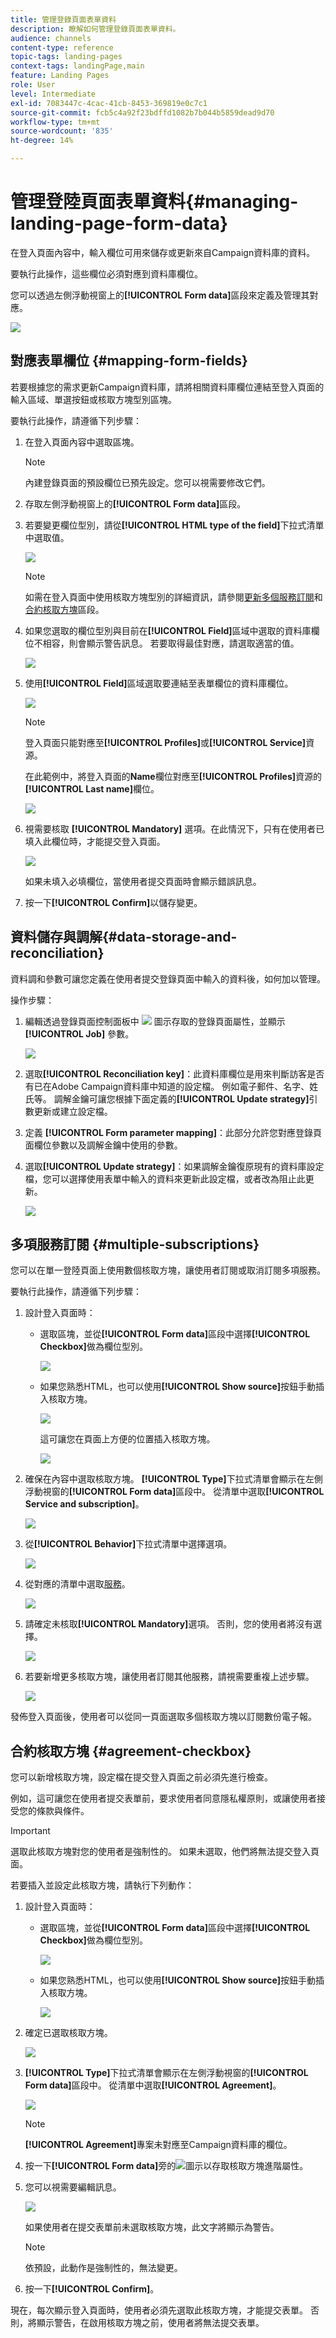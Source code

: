 ```yaml
---
title: 管理登錄頁面表單資料
description: 瞭解如何管理登錄頁面表單資料。
audience: channels
content-type: reference
topic-tags: landing-pages
context-tags: landingPage,main
feature: Landing Pages
role: User
level: Intermediate
exl-id: 7083447c-4cac-41cb-8453-369819e0c7c1
source-git-commit: fcb5c4a92f23bdffd1082b7b044b5859dead9d70
workflow-type: tm+mt
source-wordcount: '835'
ht-degree: 14%

---
```


# 管理登陸頁面表單資料{#managing-landing-page-form-data}

在登入頁面內容中，輸入欄位可用來儲存或更新來自Campaign資料庫的資料。

要執行此操作，這些欄位必須對應到資料庫欄位。

您可以透過左側浮動視窗上的&#x200B;**[!UICONTROL Form data]**&#x200B;區段來定義及管理其對應。

![](assets/lp_form-data.png)

## 對應表單欄位 {#mapping-form-fields}

若要根據您的需求更新Campaign資料庫，請將相關資料庫欄位連結至登入頁面的輸入區域、單選按鈕或核取方塊型別區塊。

要執行此操作，請遵循下列步驟：

1. 在登入頁面內容中選取區塊。

   >[!NOTE]
   >
   >內建登錄頁面的預設欄位已預先設定。您可以視需要修改它們。

1. 存取左側浮動視窗上的&#x200B;**[!UICONTROL Form data]**&#x200B;區段。

1. 若要變更欄位型別，請從&#x200B;**[!UICONTROL HTML type of the field]**&#x200B;下拉式清單中選取值。

   ![](assets/lp_html-field-type.png)

   >[!NOTE]
   >
   >如需在登入頁面中使用核取方塊型別的詳細資訊，請參閱[更新多個服務訂閱](#multiple-subscriptions)和[合約核取方塊](#agreement-checkbox)區段。

1. 如果您選取的欄位型別與目前在&#x200B;**[!UICONTROL Field]**&#x200B;區域中選取的資料庫欄位不相容，則會顯示警告訊息。 若要取得最佳對應，請選取適當的值。

   ![](assets/lp_field-type-warning.png)

1. 使用&#x200B;**[!UICONTROL Field]**&#x200B;區域選取要連結至表單欄位的資料庫欄位。

   ![](assets/lp_select-database-field.png)

   >[!NOTE]
   >
   >登入頁面只能對應至&#x200B;**[!UICONTROL Profiles]**&#x200B;或&#x200B;**[!UICONTROL Service]**&#x200B;資源。

   在此範例中，將登入頁面的&#x200B;**Name**&#x200B;欄位對應至&#x200B;**[!UICONTROL Profiles]**&#x200B;資源的&#x200B;**[!UICONTROL Last name]**&#x200B;欄位。

   ![](assets/lp_database-field-example.png)

1. 視需要核取 **[!UICONTROL Mandatory]** 選項。在此情況下，只有在使用者已填入此欄位時，才能提交登入頁面。

   ![](assets/lp_mandatory-option.png)

   如果未填入必填欄位，當使用者提交頁面時會顯示錯誤訊息。

1. 按一下&#x200B;**[!UICONTROL Confirm]**&#x200B;以儲存變更。

<!--If you choose a mandatory **[!UICONTROL Checkbox]**, make sure that it is of **[!UICONTROL Field]** type.-->

## 資料儲存與調解{#data-storage-and-reconciliation}

資料調和參數可讓您定義在使用者提交登錄頁面中輸入的資料後，如何加以管理。

操作步驟：

1. 編輯透過登錄頁面控制面板中 ![](assets/edit_darkgrey-24px.png) 圖示存取的登錄頁面屬性，並顯示 **[!UICONTROL Job]** 參數。

   ![](assets/lp_parameters_job.png)

1. 選取&#x200B;**[!UICONTROL Reconciliation key]**：此資料庫欄位是用來判斷訪客是否有已在Adobe Campaign資料庫中知道的設定檔。 例如電子郵件、名字、姓氏等。 調解金鑰可讓您根據下面定義的&#x200B;**[!UICONTROL Update strategy]**&#x200B;引數更新或建立設定檔。

1. 定義 **[!UICONTROL Form parameter mapping]**：此部分允許您對應登錄頁面欄位參數以及調解金鑰中使用的參數。

1. 選取&#x200B;**[!UICONTROL Update strategy]**：如果調解金鑰復原現有的資料庫設定檔，您可以選擇使用表單中輸入的資料來更新此設定檔，或者改為阻止此更新。

   ![](assets/lp_parameters_update-strategy.png)

## 多項服務訂閱 {#multiple-subscriptions}

您可以在單一登陸頁面上使用數個核取方塊，讓使用者訂閱或取消訂閱多項服務。

要執行此操作，請遵循下列步驟：

1. 設計登入頁面時：

   * 選取區塊，並從&#x200B;**[!UICONTROL Form data]**&#x200B;區段中選擇&#x200B;**[!UICONTROL Checkbox]**&#x200B;做為欄位型別。

     ![](assets/lp_field-type-checkbox.png)

   * 如果您熟悉HTML，也可以使用&#x200B;**[!UICONTROL Show source]**&#x200B;按鈕手動插入核取方塊。

     ![](assets/lp_show_source.png)

     這可讓您在頁面上方便的位置插入核取方塊。

     ![](assets/lp_manual-checkbox.png)

1. 確保在內容中選取核取方塊。 **[!UICONTROL Type]**&#x200B;下拉式清單會顯示在左側浮動視窗的&#x200B;**[!UICONTROL Form data]**&#x200B;區段中。 從清單中選取&#x200B;**[!UICONTROL Service and subscription]**。

   ![](assets/lp_service-and-subscription.png)

1. 從&#x200B;**[!UICONTROL Behavior]**&#x200B;下拉式清單中選擇選項。

   ![](assets/lp_checkbox-behavior.png)

1. 從對應的清單中選取[服務](../../audiences/using/creating-a-service.md)。

   ![](assets/lp_checkbox-service.png)

1. 請確定未核取&#x200B;**[!UICONTROL Mandatory]**&#x200B;選項。 否則，您的使用者將沒有選擇。

   ![](assets/lp_uncheck-mandatory.png)

1. 若要新增更多核取方塊，讓使用者訂閱其他服務，請視需要重複上述步驟。

   ![](assets/lp_multiple-checkboxes.png)

發佈登入頁面後，使用者可以從同一頁面選取多個核取方塊以訂閱數份電子報。

## 合約核取方塊 {#agreement-checkbox}

您可以新增核取方塊，設定檔在提交登入頁面之前必須先進行檢查。

例如，這可讓您在使用者提交表單前，要求使用者同意隱私權原則，或讓使用者接受您的條款與條件。

>[!IMPORTANT]
>
>選取此核取方塊對您的使用者是強制性的。 如果未選取，他們將無法提交登入頁面。

若要插入並設定此核取方塊，請執行下列動作：

1. 設計登入頁面時：

   * 選取區塊，並從&#x200B;**[!UICONTROL Form data]**&#x200B;區段中選擇&#x200B;**[!UICONTROL Checkbox]**&#x200B;做為欄位型別。

     ![](assets/lp_field-type-checkbox.png)

   * 如果您熟悉HTML，也可以使用&#x200B;**[!UICONTROL Show source]**&#x200B;按鈕手動插入核取方塊。

     ![](assets/lp_show_source.png)

     <!--Manually insert a checkbox, such as in the example below:

      <!--Click **[!UICONTROL Hide source]**.-->

1. 確定已選取核取方塊。

   ![](assets/lp_select_checkbox.png)

1. **[!UICONTROL Type]**&#x200B;下拉式清單會顯示在左側浮動視窗的&#x200B;**[!UICONTROL Form data]**&#x200B;區段中。 從清單中選取&#x200B;**[!UICONTROL Agreement]**。

   ![](assets/lp_form_data_drop-down.png)

   >[!NOTE]
   >
   >**[!UICONTROL Agreement]**&#x200B;專案未對應至Campaign資料庫的欄位。

1. 按一下&#x200B;**[!UICONTROL Form data]**&#x200B;旁的![](assets/lp-properties-icon.png)圖示以存取核取方塊進階屬性。

1. 您可以視需要編輯訊息。

   ![](assets/lp_agreement_message.png)

   如果使用者在提交表單前未選取核取方塊，此文字將顯示為警告。

   >[!NOTE]
   >
   >依預設，此動作是強制性的，無法變更。

1. 按一下&#x200B;**[!UICONTROL Confirm]**。

現在，每次顯示登入頁面時，使用者必須先選取此核取方塊，才能提交表單。 否則，將顯示警告，在啟用核取方塊之前，使用者將無法提交表單。